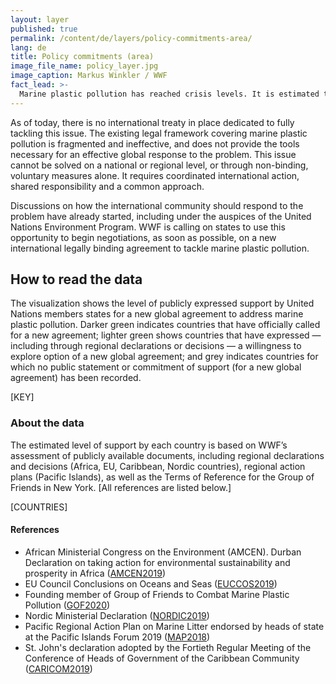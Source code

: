 ```yaml
---
layout: layer
published: true
permalink: /content/de/layers/policy-commitments-area/
lang: de
title: Policy commitments (area)
image_file_name: policy_layer.jpg
image_caption: Markus Winkler / WWF
fact_lead: >-
  Marine plastic pollution has reached crisis levels. It is estimated that more than eight million tonnes of plastic waste enters the world’s oceans every year, threatening marine life, coastal livelihoods and potentially even human health. It is a global problem that urgently requires a global response: It is time to begin negotiations on a new global legally binding agreement.
---
```


As of today, there is no international treaty in place dedicated to fully tackling this issue. The existing legal framework covering marine plastic pollution is fragmented and ineffective, and does not provide the tools necessary for an effective global response to the problem. This issue cannot be solved on a national or regional level, or through non-binding, voluntary measures alone. It requires coordinated international action, shared responsibility and a common approach.

Discussions on how the international community should respond to the problem have already started, including under the auspices of the United Nations Environment Program. WWF is calling on states to use this opportunity to begin negotiations, as soon as possible, on a new international legally binding agreement to tackle marine plastic pollution.

## How to read the data

The visualization shows the level of publicly expressed support by United Nations members states for a new global agreement to address marine plastic pollution. Darker green indicates countries that have officially called for a new agreement; lighter green shows countries that have expressed — including through regional declarations or decisions — a willingness to explore option of a new global agreement; and grey indicates countries for which no public statement or commitment of support (for a new global agreement) has been recorded.

[KEY]

### About the data

The estimated level of support by each country is based on WWF’s assessment of publicly available documents, including regional declarations and decisions (Africa, EU, Caribbean, Nordic countries), regional action plans (Pacific Islands), as well as the Terms of Reference for the Group of Friends in New York. [All references are listed below.]

[COUNTRIES]

<div class="mpx-reference">
  <h4>References</h4>
  <ul>
    <li>
      African Ministerial Congress on the Environment (AMCEN). Durban Declaration on taking action for environmental sustainability and prosperity in Africa (<a href="https://wedocs.unep.org/bitstream/handle/20.500.11822/30786/AMCEN_17L1.pdf?sequence=1&isAllowed=y" target="_blank">AMCEN2019</a>)
    </li>
    <li>
      EU Council Conclusions on Oceans and Seas (<a href="https://www.consilium.europa.eu/media/41384/st14249-en19.pdf" target="_blank">EUCCOS2019</a>)
    </li>
    <li>
      Founding member of Group of Friends to Combat Marine Plastic Pollution (<a href="https://www.norway.no/en/missions/UN/news/news-from-norwayun/CombatMarinePlastic/#Objectives" target="_blank">GOF2020</a>)
    </li>
    <li>
      Nordic Ministerial Declaration (<a href="https://www.norden.org/en/declaration/nordic-ministerial-declaration-call-global-agreement-combat-marine-plastic-litter-and" target="_blank">NORDIC2019</a>)
    </li>
    <li>
      Pacific Regional Action Plan on Marine Litter endorsed by heads of state at the Pacific Islands Forum 2019 (<a href="https://www.sprep.org/sites/default/files/documents/publications/MAP-Digital-small.pdf" target="_blank">MAP2018</a>)
    </li>
    <li>
      St. John's declaration adopted by the Fortieth Regular Meeting of the Conference of Heads of Government of the Caribbean Community (<a href="https://today.caricom.org/2019/07/06/communique-issued-at-the-conclusion-of-the-fortieth-regular-meeting-of-the-conference-of-heads-of-government-of-the-caribbean-community-gros-islet-saint-lucia-3-5-july-2019/" target="_blank">CARICOM2019</a>)
    </li>
  </ul>
</div>
